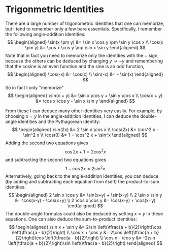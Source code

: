 # Trigonmetric Identities
There are a large number of trigonometric identities that one can memorize, but I tend to remember only a few bare essentials. Specifically, I remember the following angle-addition identities:
$$
\begin{aligned}
\sin(x \pm y) &= \sin x \cos y \pm \sin y \cos x \\
\cos(x \pm y) &= \cos x \cos y \mp \sin x \sin y
\end{aligned}
$$
Note that in fact you need to memorize only the identities with the $+$ sign, because the others can be deduced by changing $y \rightarrow -y$ and remembering that the cosine is an even function and the sine is an odd function,
$$
\begin{aligned}
\cos(-x) &= \cos(x) \\
\sin(-x) &= - \sin(x)
\end{aligned}
$$
So in fact I only "memorize"
$$
\begin{aligned}
\sin(x + y) &= \sin x \cos y + \sin y \cos x \\
\cos(x + y) &= \cos x \cos y - \sin x \sin y
\end{aligned}
$$

From these I can deduce many other identities very easily. For example, by choosing $x=y$ in the angle-addition identities, I can deduce the double-angle identities and the Pythagorean identity:
$$
\begin{aligned}
\sin(2x) &= 2 \sin x \cos x \\
\cos(2x) &= \cos^2 x - \sin^2 x \\
\cos(0) &= 1 = \cos^2 x + \sin^x
\end{aligned}
$$
Adding the second two equations gives
$$
\cos 2x + 1 = 2 \cos^2 x
$$
and subtracting the second two equations gives
$$
1 - \cos 2x = 2 \sin^2 x
$$
Alternatively, going back to the angle-addition identities, you can deduce (by adding and subtracting each equation from itself) the product-to-sum identities:
$$
\begin{aligned}
2 \sin x \cos y &= \sin(x+y) + \sin(x-y) \\
2 \sin x \sin y &= \cos(x-y) - \cos(x+y) \\
2 \cos x \cos y &= \cos(x-y) + \cos(x+y)
\end{aligned}
$$
The double-angle formulas could also be deduced by setting $x = y$ in these equations. One can also deduce the sum-to-product identities:
$$
\begin{aligned}
\sin x + \sin y &= 2\sin \left(\tfrac{a + b}{2}\right)\cos \left(\tfrac{a - b}{2}\right) \\
\cos x + \cos y &= 2\cos \left(\tfrac{a + b}{2}\right)\cos \left(\tfrac{a - b}{2}\right) \\
\cos x - \cos y &= -2\sin \left(\tfrac{a + b}{2}\right)\sin \left(\tfrac{a - b}{2}\right)
\end{aligned}
$$